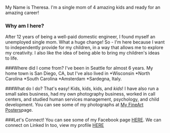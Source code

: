 My Name is Theresa.  I'm a single mom of 4 amazing kids and ready for an amazing career!

### Why am I here?
After 12 years of being a well-paid domestic engineer, I found myself an unemployed single mom.  What a huge change!  So - I'm here because I want to independently provide for my children, in a way that allows me to explore my creativity.  I also like the idea of being able to bring my children's ideas to life.

###Where did I come from?
I've been in Seattle for almost 6 years.  My home town is San Diego, CA, but I've also lived in 
*Wisconsin 
*North Carolina 
*South Carolina 
*Amsterdam 
*Sardegna, Italy. 

###What do I do?
That's easy!  Kids, kids, kids, and *kids*!  I have also run a small sales business, had my own photography business, worked in call centers, and studied human services management, psychology, and child development.  You can see some of my photographs at [My FineArt Posters](http://fineartamerica.com/art/all/theresa+ferron/posters)page.

###Let's Connect!
You can see some of my Facebook page [HERE](www.facebook.com/theresa.ferron.5).
We can connect on Linked In too, view my profile [HERE](www.linkedin.com/pub/theresa-ferron/1b/973/a52/)


